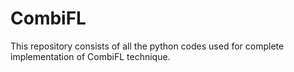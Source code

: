 # CombiFL
This repository consists of all the python codes used for complete implementation of CombiFL technique.
